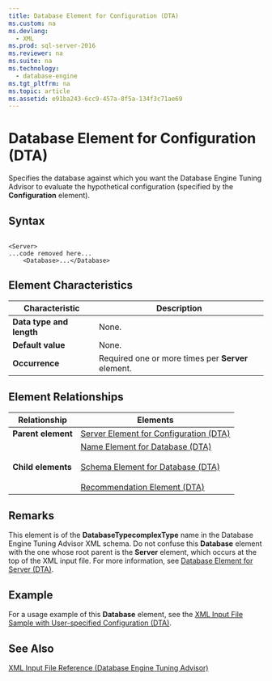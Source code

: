 ```yaml
---
title: Database Element for Configuration (DTA)
ms.custom: na
ms.devlang: 
  - XML
ms.prod: sql-server-2016
ms.reviewer: na
ms.suite: na
ms.technology: 
  - database-engine
ms.tgt_pltfrm: na
ms.topic: article
ms.assetid: e91ba243-6cc9-457a-8f5a-134f3c71ae69
---
```

# Database Element for Configuration (DTA)
  Specifies the database against which you want the Database Engine Tuning Advisor to evaluate the hypothetical configuration \(specified by the **Configuration** element\).  
  
## Syntax  
  
```  
  
<Server>  
...code removed here...  
    <Database>...</Database>  
```  
  
## Element Characteristics  
  
|Characteristic|Description|  
|--------------------|-----------------|  
|**Data type and length**|None.|  
|**Default value**|None.|  
|**Occurrence**|Required one or more times per **Server** element.|  
  
## Element Relationships  
  
|Relationship|Elements|  
|------------------|--------------|  
|**Parent element**|[Server Element for Configuration &#40;DTA&#41;](../../Topics\TopicNameNotContainA/Server-Element-for-Configuration--DTA-.md)|  
|**Child elements**|[Name Element for Database &#40;DTA&#41;](../../Topics\TopicNameNotContainA/Name-Element-for-Database--DTA-.md)<br /><br /> [Schema Element for Database &#40;DTA&#41;](../../Topics\TopicNameNotContainA/Schema-Element-for-Database--DTA-.md)<br /><br /> [Recommendation Element &#40;DTA&#41;](../../Topics\TopicNameNotContainA/Recommendation-Element--DTA-.md)|  
  
## Remarks  
 This element is of the **DatabaseTypecomplexType** name in the Database Engine Tuning Advisor XML schema. Do not confuse this **Database** element with the one whose root parent is the **Server** element, which occurs at the top of the XML input file. For more information, see [Database Element for Server &#40;DTA&#41;](../../Topics\TopicNameNotContainA/Database-Element-for-Server--DTA-.md).  
  
## Example  
 For a usage example of this **Database** element, see the [XML Input File Sample with User-specified Configuration &#40;DTA&#41;](../../Topics\TopicNameNotContainA/XML-Input-File-Sample-with-User-specified-Configuration--DTA-.md).  
  
## See Also  
 [XML Input File Reference &#40;Database Engine Tuning Advisor&#41;](../../Topics\TopicNameNotContainA/XML-Input-File-Reference--Database-Engine-Tuning-Advisor-.md)  
  
  
